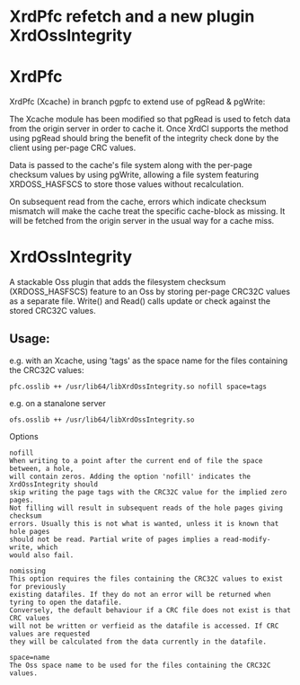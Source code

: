 XrdPfc refetch and a new plugin XrdOssIntegrity
===============================================

XrdPfc
======

XrdPfc (Xcache) in branch pgpfc to extend use of pgRead & pgWrite:

The Xcache module has been modified so that pgRead is used to fetch
data from the origin server in order to cache it. Once XrdCl supports the
method using pgRead should bring the benefit of the integrity check done
by the client using per-page CRC values.

Data is passed to the cache's file system along with the per-page checksum
values by using pgWrite, allowing a file system featuring XRDOSS_HASFSCS
to store those values without recalculation.

On subsequent read from the cache, errors which indicate checksum mismatch
will make the cache treat the specific cache-block as missing. It will be fetched
from the origin server in the usual way for a cache miss.

XrdOssIntegrity
===============

A stackable Oss plugin that adds the filesystem checksum (XRDOSS_HASFSCS)
feature to an Oss by storing per-page CRC32C values as a separate file.
Write() and Read() calls update or check against the stored CRC32C values.

Usage:
------

e.g. with an Xcache, using 'tags' as the space name for the files
containing the CRC32C values:

```
pfc.osslib ++ /usr/lib64/libXrdOssIntegrity.so nofill space=tags
```

e.g. on a stanalone server

```
ofs.osslib ++ /usr/lib64/libXrdOssIntegrity.so
```

Options

```
nofill
When writing to a point after the current end of file the space between, a hole,
will contain zeros. Adding the option 'nofill' indicates the XrdOssIntegrity should
skip writing the page tags with the CRC32C value for the implied zero pages.
Not filling will result in subsequent reads of the hole pages giving checksum
errors. Usually this is not what is wanted, unless it is known that hole pages
should not be read. Partial write of pages implies a read-modify-write, which
would also fail.

nomissing
This option requires the files containing the CRC32C values to exist for previously
existing datafiles. If they do not an error will be returned when tyring to open the datafile.
Conversely, the default behaviour if a CRC file does not exist is that CRC values
will not be written or verfieid as the datafile is accessed. If CRC values are requested
they will be calculated from the data currently in the datafile.

space=name
The Oss space name to be used for the files containing the CRC32C values.
```
